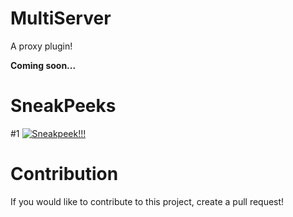 # MultiServer
A proxy plugin!

**Coming soon...**

# SneakPeeks

#1
[![Sneakpeek!!!](http://i3.ytimg.com/vi/BwNlNTnYg2o/maxresdefault.jpg)](https://youtu.be/BwNlNTnYg2o)

# Contribution

If you would like to contribute to this project, create a pull request!
